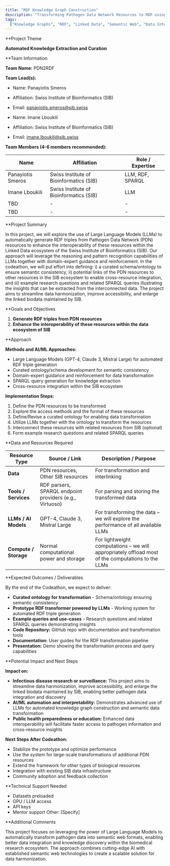 ```yaml
---
title: "RDF Knowledge Graph Construction"
description: "Transforming Pathogen Data Network Resources to RDF using Large Language Models"
tags:
  ["Knowledge Graphs", "RDF", "Linked Data", "Semantic Web", "Data Integration"]
---
```


\*\*Project Theme

**Automated Knowledge Extraction and Curation**

\*\*Team Information

**Team Name:** PDN2RDF

**Team Lead(s):**

- Name: Panayiotis Smeros
- Affiliation: Swiss Institute of Bioinformatics (SIB)
- Email: panayiotis.smeros@sib.swiss

- Name: Imane Lboukili
- Affiliation: Swiss Institute of Bioinformatics (SIB)
- Email: imane.lboukili@sib.swiss

**Team Members (4-6 members recommended):**

| Name              | Affiliation                             | Role / Expertise |
| ----------------- | --------------------------------------- | ---------------- |
| Panayiotis Smeros | Swiss Institute of Bioinformatics (SIB) | LLM, RDF, SPARQL |
| Imane Lboukili    | Swiss Institute of Bioinformatics (SIB) | LLM              |
| TBD               | -                                       | -                |
| TBD               | -                                       | -                |

\*\*Project Summary

In this project, we will explore the use of Large Language Models (LLMs) to automatically generate RDF triples from Pathogen Data Network (PDN) resources to enhance the interoperability of these resources within the Linked Data ecosystem of the Swiss Institute of Bioinformatics (SIB). Our approach will leverage the reasoning and pattern recognition capabilities of LLMs together with domain-expert guidance and reinforcement. In the codeathon, we will put effort into defining: i) a curated schema/ontology to ensure semantic consistency, ii) potential links of the PDN resources to other resources in the SIB ecosystem to enable cross-resource integration, and iii) example research questions and related SPARQL queries illustrating the insights that can be extracted from the interconnected data. The project aims to streamline data harmonization, improve accessibility, and enlarge the linked biodata maintained by SIB.

\*\*Goals and Objectives

1. **Generate RDF triples from PDN resources**
2. **Enhance the interoperability of these resources within the data ecosystem of SIB**

\*\*Approach

**Methods and AI/ML Approaches:**

- Large Language Models (GPT-4, Claude 3, Mistral Large) for automated RDF triple generation
- Curated ontology/schema development for semantic consistency
- Domain-expert guidance and reinforcement for data transformation
- SPARQL query generation for knowledge extraction
- Cross-resource integration within the SIB ecosystem

**Implementation Steps:**

1. Define the PDN resources to be transformed
2. Explore the access methods and the format of these resources
3. Define/Revise a curated ontology for enabling data transformation
4. Utilize LLMs together with the ontology to transform the resources
5. Interconnect these resources with related resources from SIB (optional)
6. Form example research questions and related SPARQL queries

\*\*Data and Resources Required

| Resource Type         | Source / Link                                           | Description / Purpose                                                                             |
| --------------------- | ------------------------------------------------------- | ------------------------------------------------------------------------------------------------- |
| **Data**              | PDN resources, Other SIB resources                      | For transformation and interlinking                                                               |
| **Tools / Services**  | RDF parsers, SPARQL endpoint providers (e.g., Virtuoso) | For parsing and storing the transformed data                                                      |
| **LLMs / AI Models**  | GPT-4, Claude 3, Mistral Large                          | For transforming the data – we will explore the performance of all available LLMs                 |
| **Compute / Storage** | Normal computational power and storage                  | For lightweight computations – we will appropriately offload most of the computations to the LLMs |

\*\*Expected Outcomes / Deliverables

By the end of the Codeathon, we expect to deliver:

- **Curated ontology for transformation** - Schema/ontology ensuring semantic consistency
- **Prototype RDF transformer powered by LLMs** - Working system for automated RDF triple generation
- **Example queries and use-cases** - Research questions and related SPARQL queries demonstrating insights
- **Code Repository:** GitHub repo with documentation and transformation tools
- **Documentation:** User guides for the RDF transformation pipeline
- **Presentation:** Demo showing the transformation process and query capabilities

\*\*Potential Impact and Next Steps

**Impact on:**

- **Infectious disease research or surveillance:** This project aims to streamline data harmonization, improve accessibility, and enlarge the linked biodata maintained by SIB, enabling better pathogen data integration and discovery
- **AI/ML automation and interpretability:** Demonstrates advanced use of LLMs for automated knowledge graph construction and semantic data transformation
- **Public health preparedness or education:** Enhanced data interoperability will facilitate faster access to pathogen information and cross-resource insights

**Next Steps After Codeathon:**

- Stabilize the prototype and optimize performance
- Use the system for large-scale transformations of additional PDN resources
- Extend the framework for other types of biological resources
- Integration with existing SIB data infrastructure
- Community adoption and feedback collection

\*\*Technical Support Needed

- Datasets preloaded
- GPU / LLM access
- API keys
- Mentor support
  Other: [Specify]

\*\*Additional Comments

This project focuses on leveraging the power of Large Language Models to automatically transform pathogen data into semantic web formats, enabling better data integration and knowledge discovery within the biomedical research ecosystem. The approach combines cutting-edge AI with established semantic web technologies to create a scalable solution for data harmonization.
